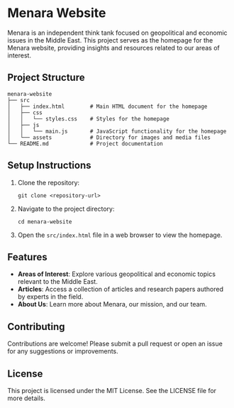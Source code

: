# Menara Website

Menara is an independent think tank focused on geopolitical and economic issues in the Middle East. This project serves as the homepage for the Menara website, providing insights and resources related to our areas of interest.

## Project Structure

```
menara-website
├── src
│   ├── index.html        # Main HTML document for the homepage
│   ├── css
│   │   └── styles.css    # Styles for the homepage
│   ├── js
│   │   └── main.js       # JavaScript functionality for the homepage
│   └── assets            # Directory for images and media files
└── README.md             # Project documentation
```

## Setup Instructions

1. Clone the repository:
   ```
   git clone <repository-url>
   ```

2. Navigate to the project directory:
   ```
   cd menara-website
   ```

3. Open the `src/index.html` file in a web browser to view the homepage.

## Features

- **Areas of Interest**: Explore various geopolitical and economic topics relevant to the Middle East.
- **Articles**: Access a collection of articles and research papers authored by experts in the field.
- **About Us**: Learn more about Menara, our mission, and our team.

## Contributing

Contributions are welcome! Please submit a pull request or open an issue for any suggestions or improvements.

## License

This project is licensed under the MIT License. See the LICENSE file for more details.